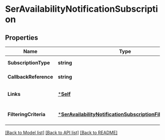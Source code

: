 # SerAvailabilityNotificationSubscription

## Properties
Name | Type | Description | Notes
------------ | ------------- | ------------- | -------------
**SubscriptionType** | **string** |  | [default to null]
**CallbackReference** | **string** |  | [default to null]
**Links** | [***Self**](Self.md) |  | [optional] [default to null]
**FilteringCriteria** | [***SerAvailabilityNotificationSubscriptionFilteringCriteria**](SerAvailabilityNotificationSubscription.FilteringCriteria.md) |  | [optional] [default to null]

[[Back to Model list]](../README.md#documentation-for-models) [[Back to API list]](../README.md#documentation-for-api-endpoints) [[Back to README]](../README.md)


